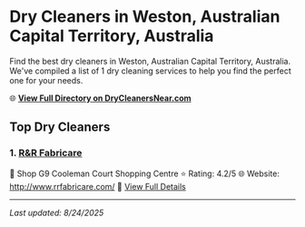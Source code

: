 # Dry Cleaners in Weston, Australian Capital Territory, Australia

Find the best dry cleaners in Weston, Australian Capital Territory, Australia. We've compiled a list of 1 dry cleaning services to help you find the perfect one for your needs.

🌐 **[View Full Directory on DryCleanersNear.com](https://drycleanersnear.com/city/Australia/Australian%20Capital%20Territory/Weston)**

## Top Dry Cleaners

### 1. [R&R Fabricare](https://drycleanersnear.com/dryCleaner/68a2893de025a3a8d28d39ae/r-r-fabricare)
📍 Shop G9 Cooleman Court Shopping Centre
⭐ Rating: 4.2/5
🌐 Website: http://www.rrfabricare.com/
🔗 [View Full Details](https://drycleanersnear.com/dryCleaner/68a2893de025a3a8d28d39ae/r-r-fabricare)


---

*Last updated: 8/24/2025*
